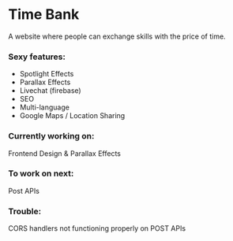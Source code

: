 # Time Bank
A website where people can exchange skills with the price of time.

### Sexy features:
- Spotlight Effects
- Parallax Effects
- Livechat (firebase)
- SEO
- Multi-language
- Google Maps / Location Sharing

### Currently working on:
Frontend Design & Parallax Effects

### To work on next:
Post APIs

### Trouble:
CORS handlers not functioning properly on POST APIs
